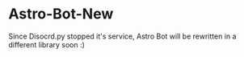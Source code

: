 # Astro-Bot-New

Since Disocrd.py stopped it's service, Astro Bot will be rewritten in a different library soon :)
